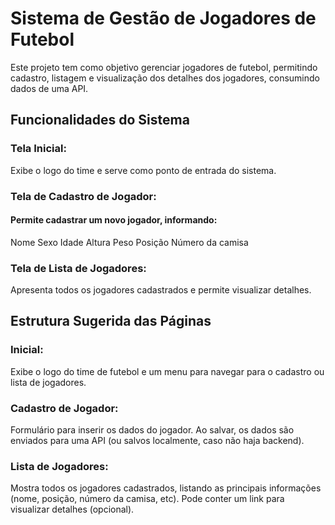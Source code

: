 # Sistema de Gestão de Jogadores de Futebol
Este projeto tem como objetivo gerenciar jogadores de futebol, permitindo cadastro, listagem e visualização dos detalhes dos jogadores, consumindo dados de uma API.

## Funcionalidades do Sistema
### Tela Inicial: 
Exibe o logo do time e serve como ponto de entrada do sistema.
### Tela de Cadastro de Jogador: 
#### Permite cadastrar um novo jogador, informando:
Nome
Sexo
Idade
Altura
Peso
Posição
Número da camisa

### Tela de Lista de Jogadores: 
Apresenta todos os jogadores cadastrados e permite visualizar detalhes.

## Estrutura Sugerida das Páginas

### Inicial:
Exibe o logo do time de futebol e um menu para navegar para o cadastro ou lista de jogadores.

### Cadastro de Jogador:
Formulário para inserir os dados do jogador. Ao salvar, os dados são enviados para uma API (ou salvos localmente, caso não haja backend).

### Lista de Jogadores:
Mostra todos os jogadores cadastrados, listando as principais informações (nome, posição, número da camisa, etc). Pode conter um link para visualizar detalhes (opcional).
